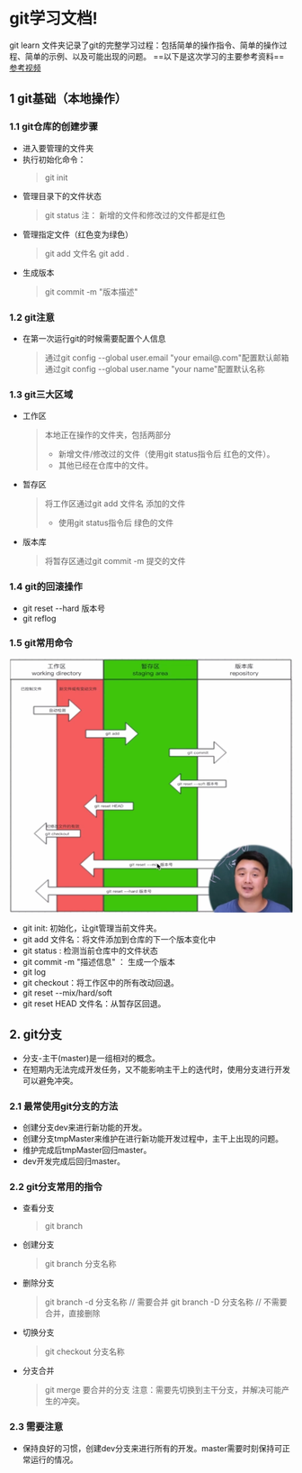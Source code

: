 # git学习文档!

git learn 文件夹记录了git的完整学习过程：包括简单的操作指令、简单的操作过程、简单的示例、以及可能出现的问题。
==以下是这次学习的主要参考资料== 
[参考视频](https://www.bilibili.com/video/BV1YW4y177ic?p=1&vd_source=9719c7abf599eb8af8f5f92faf9ea4a2"非常易懂有趣的一个视频")

## 1 git基础（本地操作）
### 1.1 git仓库的创建步骤
- 进入要管理的文件夹
- 执行初始化命令：
   > git init
- 管理目录下的文件状态
   > git status
   > 注： 新增的文件和修改过的文件都是红色
- 管理指定文件（红色变为绿色） 
    > git add 文件名
    > git add .
- 生成版本
    > git commit -m "版本描述"

### 1.2 git注意
- 在第一次运行git的时候需要配置个人信息
  > 通过git config --global user.email "your email@.com"配置默认邮箱
  > 通过git config --global user.name "your name"配置默认名称
  
### 1.3 git三大区域
- 工作区
    > 本地正在操作的文件夹，包括两部分
    > - 新增文件/修改过的文件（使用git status指令后 红色的文件）。
    > - 其他已经在仓库中的文件。
- 暂存区
    > 将工作区通过git add 文件名 添加的文件
    > - 使用git status指令后 绿色的文件
- 版本库
    > 将暂存区通过git commit -m 提交的文件

### 1.4 git的回滚操作
- git reset --hard 版本号
- git reflog

### 1.5 git常用命令
![流程图](img/三大区域&指令操作.png "流程图")
- git init: 初始化，让git管理当前文件夹。
- git add 文件名：将文件添加到仓库的下一个版本变化中
- git status : 检测当前仓库中的文件状态
- git commit -m "描述信息" ： 生成一个版本
- git log 
- git checkout：将工作区中的所有改动回退。
- git reset --mix/hard/soft
- git reset HEAD 文件名：从暂存区回退。

## 2. git分支
- 分支-主干(master)是一组相对的概念。
- 在短期内无法完成开发任务，又不能影响主干上的迭代时，使用分支进行开发可以避免冲突。

### 2.1 最常使用git分支的方法
- 创建分支dev来进行新功能的开发。
- 创建分支tmpMaster来维护在进行新功能开发过程中，主干上出现的问题。
- 维护完成后tmpMaster回归master。
- dev开发完成后回归master。

### 2.2 git分支常用的指令
- 查看分支
  > git branch
- 创建分支
  > git branch 分支名称
- 删除分支
  > git branch -d 分支名称 // 需要合并
  > git branch -D 分支名称 // 不需要合并，直接删除
- 切换分支
  > git checkout 分支名称
- 分支合并
  > git merge 要合并的分支
  > 注意：需要先切换到主干分支，并解决可能产生的冲突。
  
### 2.3 需要注意
- 保持良好的习惯，创建dev分支来进行所有的开发。master需要时刻保持可正常运行的情况。

